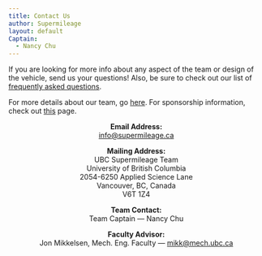 ```yaml
---
title: Contact Us
author: Supermileage
layout: default
Captain:
  - Nancy Chu
---
```

If you are looking for more info about any aspect of the team or design of the vehicle, send us your questions! Also, be sure to check out our list of [frequently asked questions][1].

For more details about our team, go [here](/about/team.html). For sponsorship information, check out [this](/sponsors/) page.

<p style="text-align: center;">
  <strong>Email Address:</strong><br />
  <a href="mailto:info@supermileage.ca">info@supermileage.ca</a>
</p>

<p style="text-align: center;">
  <strong>Mailing Address:</strong><br />
  UBC Supermileage Team<br /> University of British Columbia<br /> 2054-6250 Applied Science Lane<br /> Vancouver, BC, Canada<br /> V6T 1Z4
</p>

<p style="text-align: center;">
  <strong>Team Contact:</strong><br />
  Team Captain &mdash; Nancy Chu
</p>

<p style="text-align: center;">
  <strong>Faculty Advisor:</strong><br />
  Jon Mikkelsen, Mech. Eng. Faculty &mdash; <a href="mailto:mikk@mech.ubc.ca">mikk@mech.ubc.ca</a>
</p>

 [1]: /about/faq.html
 [2]: /index.php/sponsors/
